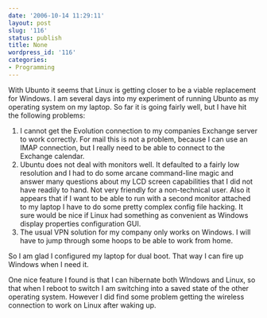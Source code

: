 ```yaml
---
date: '2006-10-14 11:29:11'
layout: post
slug: '116'
status: publish
title: None
wordpress_id: '116'
categories:
- Programming
---
```


With Ubunto it seems that Linux is getting closer to be a viable replacement for Windows.  I am several days into my experiment of running Ubunto as my operating system on my laptop.  So far it is going fairly well, but I have hit the following problems:  


  1. I cannot get the Evolution connection to my companies Exchange server to work correctly.  For mail this is not a problem, because I can use an IMAP connection, but I really need to be able to connect to the Exchange calendar.
  2. Ubuntu does not deal with monitors well.  It defaulted to a fairly low resolution and I had to do some arcane command-line magic and answer many questions about my LCD screen capabilities that I did not have readily to hand.  Not very friendly for a non-technical user.  Also it appears that if I want to be able to run with a second monitor attached to my laptop I have to do some pretty complex config file hacking.  It sure would be nice if Linux had something as convenient as Windows display properties configuration GUI.
  3. The usual VPN solution for my company only works on Windows.  I will have to jump through some hoops to be able to work from home.
  
So I am glad I configured my laptop for dual boot. That way I can fire up Windows when I need it.  
  
One nice feature I found is that I can hibernate both WIndows and Linux, so that when I reboot to switch I am switching into a saved state of the other operating system.  However I did find some problem getting the wireless connection to work on Linux after waking up.  

